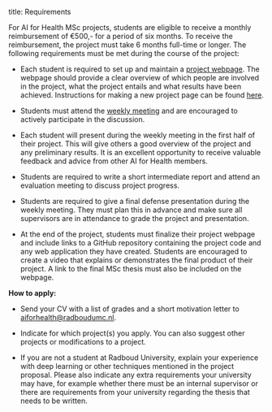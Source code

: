 title: Requirements

For AI for Health MSc projects, students are eligible to receive a monthly reimbursement of €500,- for a period of six months. To receive the reimbursement, the project must take 6 months full-time or longer. The following requirements must be met during the course of the project:

- Each student is required to set up and maintain a [project webpage](https://www.ai-for-health.nl/student_projects/). The webpage should provide a clear overview of which people are involved in the project, what the project entails and what results have been achieved. Instructions for making a new project page can be found [here](https://github.com/DIAGNijmegen/website-content/blob/master/docs/create-a-new-aifh-project-page.md).

- Students must attend the [weekly meeting](https://www.ai-for-health.nl/meeting/) and are encouraged to actively participate in the discussion. 

- Each student will present during the weekly meeting in the first half of their project. This will give others a good overview of the project and any preliminary results. It is an excellent opportunity to receive valuable feedback and advice from other AI for Health members.

- Students are required to write a short intermediate report and attend an evaluation meeting to discuss project progress.

- Students are required to give a final defense presentation during the weekly meeting. They must plan this in advance and make sure all supervisors are in attendance to grade the project and presentation.

- At the end of the project, students must finalize their project webpage and include links to a GitHub repository containing the project code and any web application they have created. Students are encouraged to create a video that explains or demonstrates the final product of their project. A link to the final MSc thesis must also be included on the webpage.

**How to apply:**

- Send your CV with a list of grades and a short motivation letter to [aiforhealth@radboudumc.nl](mailto:aiforhealth@radboudumc.nl).

- Indicate for which project(s) you apply. You can also suggest other projects or modifications to a project.

- If you are not a student at Radboud University, explain your experience with deep learning or other techniques mentioned in the project proposal. Please also indicate any extra requirements your university may have, for example whether there must be an internal supervisor or there are requirements from your university regarding the thesis that needs to be written.





